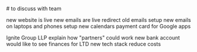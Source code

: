 
# to discuss with team

new website is live
new emails are live
redirect old emails
setup new emails on laptops and phones
setup new calendars
payment card for Google apps

Ignite Group LLP
explain how "partners" could work
new bank account
would like to see finances for LTD
new tech stack
reduce costs
